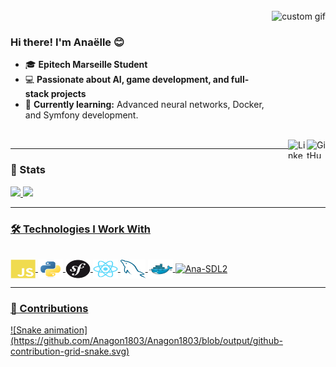 <br>
<img align="right" height="180" alt="custom gif" src="https://cdn.discordapp.com/attachments/836712599180935248/994459932810301451/GIFGIT.gif">
</br>

### Hi there! I'm Anaëlle 😊

- 🎓 **Epitech Marseille Student**
- 💻 **Passionate about AI, game development, and full-stack projects**
- 🌱 **Currently learning:** Advanced neural networks, Docker, and Symfony development.

<br>
<body>
    <a href="https://github.com/Anagon1803">
        <img align="right" alt="GitHub" src="https://cdn.discordapp.com/attachments/836712599180935248/983119172508741723/unknown.png"
      width="30" height="30">
    </a>
</body>

<body>
   <a href="https://www.linkedin.com/in/anaelle-profile">
      <img align="right" alt="LinkedIn" src="https://cdn.discordapp.com/attachments/836712599180935248/983118329256484944/unknown.png"
      width="30" height="30">
   </a>
</body>  

---

### 🚀 Stats

<div>
  <a href="https://github.com/Anagon1803">
  <img height="150em" src="https://github-readme-stats.vercel.app/api?username=Anagon1803&theme=radical&show_icons=true"/>
  <img height="150em" src="https://github-readme-stats.vercel.app/api/top-langs/?username=Anagon1803&layout=compact&langs_count=8&theme=radical"/>
</div>
  
---

### 🛠️ Technologies I Work With

<div style="display: inline_block"><br>
  <img align="center" alt="Ana-JavaScript" height="30" width="40" src="https://raw.githubusercontent.com/devicons/devicon/master/icons/javascript/javascript-plain.svg">
  <img align="center" alt="Ana-Python" height="30" width="40" src="https://raw.githubusercontent.com/devicons/devicon/master/icons/python/python-original.svg">
  <img align="center" alt="Ana-Symfony" height="30" width="40" src="https://raw.githubusercontent.com/devicons/devicon/master/icons/symfony/symfony-original.svg">
  <img align="center" alt="Ana-React" height="30" width="40" src="https://raw.githubusercontent.com/devicons/devicon/master/icons/react/react-original.svg">
  <img align="center" alt="Ana-MySQL" height="30" width="40" src="https://raw.githubusercontent.com/devicons/devicon/master/icons/mysql/mysql-original.svg">
  <img align="center" alt="Ana-Docker" height="30" width="40" src="https://raw.githubusercontent.com/devicons/devicon/master/icons/docker/docker-original.svg">
  <img align="center" alt="Ana-SDL2" height="30" width="40" src="https://cdn.discordapp.com/attachments/836712599180935248/873092697592823838/pngwing.com.png">
</div>

---

### 🐍 Contributions

<div>
  ![Snake animation](https://github.com/Anagon1803/Anagon1803/blob/output/github-contribution-grid-snake.svg)
</div>
